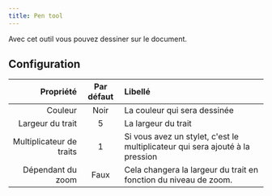 ```yaml
---
title: Pen tool
---
```


Avec cet outil vous pouvez dessiner sur le document.

## Configuration

|                Propriété | Par défaut | Libellé                                                                          |
| -----------------------: | :--------: | :------------------------------------------------------------------------------- |
|                  Couleur |    Noir    | La couleur qui sera dessinée                                                     |
|         Largeur du trait |      5     | La largeur du trait                                                              |
| Multiplicateur de traits |      1     | Si vous avez un stylet, c'est le multiplicateur qui sera ajouté à la pression    |
|        Dépendant du zoom |    Faux    | Cela changera la largeur du trait en fonction du niveau de zoom. |

